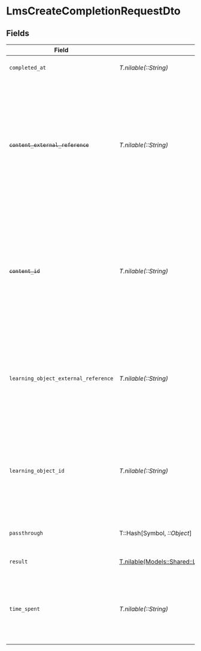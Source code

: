 # LmsCreateCompletionRequestDto


## Fields

| Field                                                                                                                                                                        | Type                                                                                                                                                                         | Required                                                                                                                                                                     | Description                                                                                                                                                                  | Example                                                                                                                                                                      |
| ---------------------------------------------------------------------------------------------------------------------------------------------------------------------------- | ---------------------------------------------------------------------------------------------------------------------------------------------------------------------------- | ---------------------------------------------------------------------------------------------------------------------------------------------------------------------------- | ---------------------------------------------------------------------------------------------------------------------------------------------------------------------------- | ---------------------------------------------------------------------------------------------------------------------------------------------------------------------------- |
| `completed_at`                                                                                                                                                               | *T.nilable(::String)*                                                                                                                                                        | :heavy_minus_sign:                                                                                                                                                           | The date the content was completed                                                                                                                                           | 2021-07-21T14:00:00.000Z                                                                                                                                                     |
| ~~`content_external_reference`~~                                                                                                                                             | *T.nilable(::String)*                                                                                                                                                        | :heavy_minus_sign:                                                                                                                                                           | : warning: ** DEPRECATED **: This will be removed in a future release, please migrate away from it as soon as possible.<br/><br/>The external reference associated with this content | SOFTWARE-ENG-LV1-TRAINING-VIDEO-1-CONTENT                                                                                                                                    |
| ~~`content_id`~~                                                                                                                                                             | *T.nilable(::String)*                                                                                                                                                        | :heavy_minus_sign:                                                                                                                                                           | : warning: ** DEPRECATED **: This will be removed in a future release, please migrate away from it as soon as possible.<br/><br/>The content ID associated with this completion | 16873-ENG-VIDEO-1                                                                                                                                                            |
| `learning_object_external_reference`                                                                                                                                         | *T.nilable(::String)*                                                                                                                                                        | :heavy_minus_sign:                                                                                                                                                           | The external reference of the learning object associated with this completion, this is the main identifier for creating completions.                                         | learning-content-123                                                                                                                                                         |
| `learning_object_id`                                                                                                                                                         | *T.nilable(::String)*                                                                                                                                                        | :heavy_minus_sign:                                                                                                                                                           | The id of the learning object associated with this completion. This is not required unless specified in an integration.                                                      | e3gd34-23tr21-er234-345er56                                                                                                                                                  |
| `passthrough`                                                                                                                                                                | T::Hash[Symbol, *::Object*]                                                                                                                                                  | :heavy_minus_sign:                                                                                                                                                           | Value to pass through to the provider                                                                                                                                        | {<br/>"other_known_names": "John Doe"<br/>}                                                                                                                                  |
| `result`                                                                                                                                                                     | [T.nilable(Models::Shared::LmsCreateCompletionRequestDtoResult)](../../models/shared/lmscreatecompletionrequestdtoresult.md)                                                 | :heavy_minus_sign:                                                                                                                                                           | The result of the completion                                                                                                                                                 |                                                                                                                                                                              |
| `time_spent`                                                                                                                                                                 | *T.nilable(::String)*                                                                                                                                                        | :heavy_minus_sign:                                                                                                                                                           | ISO 8601 duration format representing the time spent on completing the learning object                                                                                       | PT1H30M45S                                                                                                                                                                   |